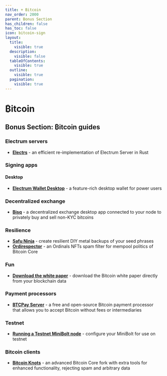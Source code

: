 ```yaml
---
title: + Bitcoin
nav_order: 2000
parent: Bonus Section
has_children: false
has_toc: false
icon: bitcoin-sign
layout:
  title:
    visible: true
  description:
    visible: false
  tableOfContents:
    visible: true
  outline:
    visible: true
  pagination:
    visible: true
---
```


# ₿itcoin

## Bonus Section: ₿itcoin guides

### Electrum servers

* [**Electrs**](electrs.md) - an efficient re-implementation of Electrum Server in Rust

### Signing apps

#### Desktop

* [**Electrum Wallet Desktop**](electrum-wallet-desktop.md) - a feature-rich desktop wallet for power users

### Decentralized exchange

* [**Bisq**](bisq.md) - a decentralized exchange desktop app connected to your node to privately buy and sell non-KYC bitcoins

### Resilience

* [**Safu Ninja**](safu-ninja.md) - create resilient DIY metal backups of your seed phrases
* [**Ordirespector**](ordisrespector.md) - an Ordinals NFTs spam filter for mempool politics of Bitcoin Core

### Fun

* [**Download the white paper**](white-paper.md) - download the Bitcoin white paper directly from your blockchain data

### Payment processors

* [**BTCPay Server**](../../bonus-guides/bitcoin/btcpay-server.md) - a free and open-source Bitcoin payment processor that allows you to accept Bitcoin without fees or intermediaries

### Testnet

* [**Running a Testnet MiniBolt node**](minibolt-on-testnet.md) - configure your MiniBolt for use on testnet

### Bitcoin clients

* [**Bitcoin Knots**](../../bonus-guides/bitcoin/bitcoin-knots.md) - an advanced Bitcoin Core fork with extra tools for enhanced functionality, rejecting spam and arbitrary data
